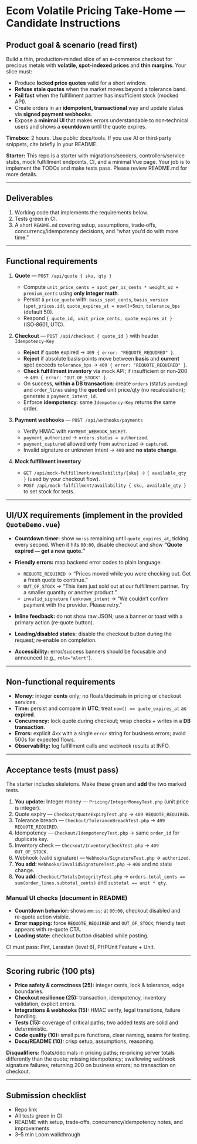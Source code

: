 # Ecom Volatile Pricing Take‑Home — Candidate Instructions

## Product goal & scenario (read first)

Build a thin, production‑minded slice of an e‑commerce checkout for precious metals with **volatile, spot‑indexed prices** and **thin margins**. Your slice must:

- Produce **locked price quotes** valid for a short window.
- **Refuse stale quotes** when the market moves beyond a tolerance band.
- **Fail fast** when the fulfillment partner has insufficient stock (mocked API).
- Create orders in an **idempotent, transactional** way and update status via **signed payment webhooks**.
- Expose a **minimal UI** that makes errors understandable to non‑technical users and shows a **countdown** until the quote expires.

**Timebox:** 2 hours. Use public docs/tools. If you use AI or third‑party snippets, cite briefly in your README.

**Starter:** This repo is a starter with migrations/seeders, controllers/service stubs, mock fulfillment endpoints, CI, and a minimal Vue page. Your job is to implement the TODOs and make tests pass. Please review README.md for more details.

---

## Deliverables

1. Working code that implements the requirements below.
2. Tests green in CI.
3. A short `README.md` covering setup, assumptions, trade‑offs, concurrency/idempotency decisions, and “what you’d do with more time.”

---

## Functional requirements

1. **Quote** — `POST /api/quote { sku, qty }`
    - Compute `unit_price_cents = spot_per_oz_cents * weight_oz + premium_cents` using **only integer math**.
    - Persist a `price_quote` with: `basis_spot_cents`, `basis_version` (`spot_prices.id`), `quote_expires_at = now()+5min`, `tolerance_bps` (default 50).
    - Respond `{ quote_id, unit_price_cents, quote_expires_at }` (ISO‑8601, UTC).

2. **Checkout** — `POST /api/checkout { quote_id }` with header `Idempotency-Key`
    - **Reject** if quote expired → `409 { error: "REQUOTE_REQUIRED" }`.
    - **Reject** if absolute basis‑points move between **basis** and **current** spot exceeds `tolerance_bps` → `409 { error: "REQUOTE_REQUIRED" }`.
    - **Check fulfillment inventory** via mock API; if insufficient or non‑200 → `409 { error: "OUT_OF_STOCK" }`.
    - On success, **within a DB transaction**: create `orders` (status `pending`) and `order_lines` using the **quoted** unit price/qty (no recalculation); generate a `payment_intent_id`.
    - Enforce **idempotency**: same `Idempotency-Key` returns the same order.

3. **Payment webhooks** — `POST /api/webhooks/payments`
    - Verify HMAC with `PAYMENT_WEBHOOK_SECRET`.
    - `payment_authorized` → `orders.status = authorized`.
    - `payment_captured` allowed only from `authorized` → `captured`.
    - Invalid signature or unknown intent → `400` and **no state change**.

4. **Mock fulfillment inventory**
    - `GET /api/mock-fulfillment/availability/{sku}` → `{ available_qty }` (used by your checkout flow).
    - `POST /api/mock-fulfillment/availability { sku, available_qty }` to set stock for tests.

---

## UI/UX requirements (implement in the provided `QuoteDemo.vue`)

- **Countdown timer:** show `mm:ss` remaining until `quote_expires_at`, ticking every second. When it hits `00:00`, disable checkout and show **“Quote expired — get a new quote.”**
- **Friendly errors:** map backend error codes to plain language:
    - `REQUOTE_REQUIRED` → “Prices moved while you were checking out. Get a fresh quote to continue.”
    - `OUT_OF_STOCK` → “This item just sold out at our fulfillment partner. Try a smaller quantity or another product.”
    - `invalid_signature` / `unknown_intent` → “We couldn’t confirm payment with the provider. Please retry.”

- **Inline feedback:** do not show raw JSON; use a banner or toast with a primary action (re‑quote button).
- **Loading/disabled states:** disable the checkout button during the request; re‑enable on completion.
- **Accessibility:** error/success banners should be focusable and announced (e.g., `role="alert"`).

---

## Non‑functional requirements

- **Money:** integer **cents** only; no floats/decimals in pricing or checkout services.
- **Time:** persist and compare in **UTC**; treat `now() == quote_expires_at` as **expired**.
- **Concurrency:** lock quote during checkout; wrap checks + writes in a **DB transaction**.
- **Errors:** explicit 4xx with a single `error` string for business errors; avoid 500s for expected flows.
- **Observability:** log fulfillment calls and webhook results at INFO.

---

## Acceptance tests (must pass)

The starter includes skeletons. Make these green and **add** the two marked tests.

1. **You update:** Integer money — `Pricing/IntegerMoneyTest.php` (unit price is integer).
2. Quote expiry — `Checkout/QuoteExpiryTest.php` → `409 REQUOTE_REQUIRED`.
3. Tolerance breach — `Checkout/ToleranceBreachTest.php` → `409 REQUOTE_REQUIRED`.
4. Idempotency — `Checkout/IdempotencyTest.php` → same `order_id` for duplicate key.
5. Inventory check — `Checkout/InventoryCheckTest.php` → `409 OUT_OF_STOCK`.
6. Webhook (valid signature) — `Webhooks/SignatureTest.php` → `authorized`.
7. **You add:** `Webhooks/InvalidSignatureTest.php` → `400` and no state change.
8. **You add:** `Checkout/TotalsIntegrityTest.php` → `orders.total_cents == sum(order_lines.subtotal_cents)` and `subtotal == unit * qty`.

### Manual UI checks (document in README)

- **Countdown behavior:** shows `mm:ss`; at `00:00`, checkout disabled and re‑quote action visible.
- **Error mapping:** force `REQUOTE_REQUIRED` and `OUT_OF_STOCK`; friendly text appears with re‑quote CTA.
- **Loading state:** checkout button disabled while posting.

CI must pass: Pint, Larastan (level 6), PHPUnit Feature + Unit.

---

## Scoring rubric (100 pts)

- **Price safety & correctness (25):** integer cents, lock & tolerance, edge boundaries.
- **Checkout resilience (25):** transaction, idempotency, inventory validation, explicit errors.
- **Integrations & webhooks (15):** HMAC verify, legal transitions, failure handling.
- **Tests (15):** coverage of critical paths; two added tests are solid and deterministic.
- **Code quality (10):** small pure functions, clear naming, seams for testing.
- **Docs/README (10):** crisp setup, assumptions, reasoning.

**Disqualifiers:** floats/decimals in pricing paths; re‑pricing server totals differently than the quote; missing idempotency; swallowing webhook signature failures; returning 200 on business errors; no transaction on checkout.

---

## Submission checklist

- Repo link
- All tests green in CI
- README with setup, trade‑offs, concurrency/idempotency notes, and improvements
- 3–5 min Loom walkthrough

